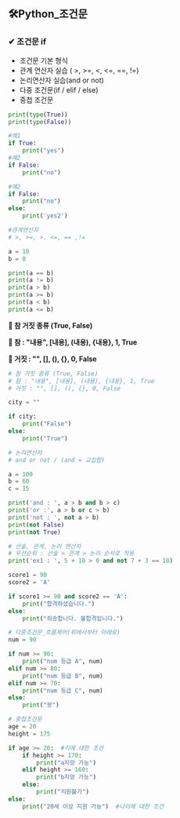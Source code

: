 ## 🛠Python_조건문 



### ✔ 조건문 if

* 조건문 기본 형식 
* 관계 연산자 실습 ( >, >=, <, <=, ==, !=)
* 논리연산자 실습(and or not)
* 다중 조건문(if / elif / else)
* 중첩 조건문 



```python
print(type(True))
print(type(False))

#예1
if True:
    print("yes")
#예2
if False:
    print("no")

#예2
if False:
    print("no")
else:
    print('yes2')

```



```python
#관계연산자
# >, >=, >. <=, == ,!=

a = 10
b = 0

print(a == b)
print(a != b)
print(a > b)
print(a >= b)
print(a < b)
print(a <= b)
```





**🔹 참 거짓 종류 (True, False)**

**🔹 참 : "내용", [내용], (내용), {내용}, 1, True**

**🔹  거짓 : "", [], (), {}, 0, False**

```python
# 참 거짓 종류 (True, False)
# 참 : "내용", [내용], (내용), {내용}, 1, True
# 거짓 : "", [], (), {}, 0, False

city = ""

if city:
    print("False")
else:
    print("True")
```



```python
# 논리연산자 
# and or not / (and = 교집합)

a = 100
b = 60
c = 15

print('and : ', a > b and b > c)
print('or :', a > b or c > b)
print('not : ', not a > b)
print(not False)
print(not True)

```



```python
# 산술, 관계, 논리 연산자 
# 우선순위 : 산술 > 관계 > 논리 순서로 적용 
print('ex1 : ', 5 + 10 > 0 and not 7 + 3 == 10)

score1 = 90
score2 = 'A'

if score1 >= 90 and score2 == 'A':
    print("합격하셨습니다.")
else:
    print("죄송합니다. 불합격입니다.")
```



```python
# 다중조건문_흐름제어(위에서부터 아래로)
num = 90

if num >= 90:
    print("num 등급 A", num)
elif num >= 80:
    print("num 등급 B", num)
elif num >= 70:
    print("num 등급 C", num)
else:
    print("꽝")
```



```python
# 중첩조건문
age = 20
height = 175

if age >= 20:  #키에 대한 조건
    if height >= 170:
        print("a지망 가능")
    elif height >= 160:
        print("b지망 가능")
    else:
        print("지원불가")
else:
    print("20세 이상 지원 가능")  #나이에 대한 조건
```

